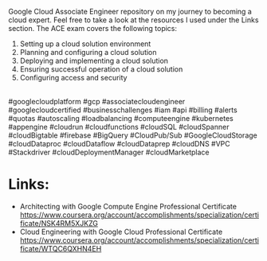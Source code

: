 Google Cloud Associate Engineer repository on my journey to becoming a cloud expert. Feel free to take a look at the resources I used under the Links section. The ACE exam covers the following topics:

1. Setting up a cloud solution environment
2. Planning and configuring a cloud solution
3. Deploying and implementing a cloud solution
4. Ensuring successful operation of a cloud solution
5. Configuring access and security 
</br>
#googlecloudplatform #gcp #associatecloudengineer #googlecloudcertified #businesschallenges #iam #api #billing #alerts #quotas #autoscaling #loadbalancing #computeengine #kubernetes #appengine #cloudrun #cloudfunctions #cloudSQL #cloudSpanner #cloudBigtable #firebase #BigQuery #CloudPub/Sub #GoogleCloudStorage #cloudDataproc #cloudDataflow #cloudDataprep #cloudDNS #VPC #Stackdriver #cloudDeploymentManager #cloudMarketplace
</br> 

# Links:
- Architecting with Google Compute Engine Professional Certificate
https://www.coursera.org/account/accomplishments/specialization/certificate/NSK4RM5XJKZG
- Cloud Engineering with Google Cloud Professional Certificate
https://www.coursera.org/account/accomplishments/specialization/certificate/WTQC6QXHN4EH
